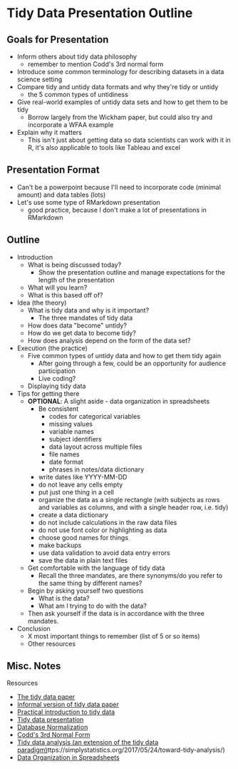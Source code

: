 # Tidy Data Presentation Outline

## Goals for Presentation

  - Inform others about tidy data philosophy
      + remember to mention Codd's 3rd normal form
  - Introduce some common terminology for describing datasets in a data science setting
  - Compare tidy and untidy data formats and why they're tidy or untidy
      + the 5 common types of untidiness
  - Give real-world examples of untidy data sets and how to get them to be tidy
      + Borrow largely from the Wickham paper, but could also try and incorporate a WFAA example
  - Explain why it matters
      + This isn't just about getting data so data scientists can work with it in R, it's also applicable to tools like Tableau and excel

## Presentation Format

  - Can't be a powerpoint because I'll need to incorporate code (minimal amount) and data tables (lots)
  - Let's use some type of RMarkdown presentation
      + good practice, because I don't make a lot of presentations in RMarkdown

## Outline

- Introduction
    + What is being discussed today?
        * Show the presentation outline and manage expectations for the length of the presentation
    + What will you learn?
    + What is this based off of?
- Idea (the theory)
    + What is tidy data and why is it important?
        * The three mandates of tidy data
    + How does data "become" untidy?
    + How do we get data to become tidy?
    + How does analysis depend on the form of the data set?
- Execution (the practice)
    + Five common types of untidy data and how to get them tidy again
        * After going through a few, could be an opportunity for audience participation
        * Live coding?
    + Displaying tidy data
- Tips for getting there
    + __OPTIONAL__: A slight aside - data organization in spreadsheets
        * Be consistent
            - codes for categorical variables
            - missing values
            - variable names
            - subject identifiers
            - data layout across multiple files
            - file names
            - date format
            - phrases in notes/data dictionary
        * write dates like YYYY-MM-DD
        * do not leave any cells empty
        * put just one thing in a cell
        * organize the data as a single rectangle (with subjects as rows and variables as columns, and with a single header row, i.e. tidy)
        * create a data dictionary
        * do not include calculations in the raw data files
        * do not use font color or highlighting as data
        * choose good names for things
        * make backups
        * use data validation to avoid data entry errors
        * save the data in plain text files
    + Get comfortable with the language of tidy data
        * Recall the three mandates, are there synonyms/do you refer to the same thing by different names?
    + Begin by asking yourself two questions
        * What is the data?
        * What am I trying to do with the data?
    + Then ask yourself if the data is in accordance with the three mandates.
- Conclusion
    + X most important things to remember (list of 5 or so items)
    + Other resources

## Misc. Notes

Resources

  - [The tidy data paper](http://vita.had.co.nz/papers/tidy-data.html)
  - [Informal version of tidy data paper](https://cran.r-project.org/web/packages/tidyr/vignettes/tidy-data.html)
  - [Practical introduction to tidy data](http://r4ds.had.co.nz/tidy-data.html)
  - [Tidy data presentation](http://stat405.had.co.nz/lectures/18-tidy-data.pdf)
  - [Database Normalization](https://www.essentialsql.com/get-ready-to-learn-sql-database-normalization-explained-in-simple-english/)
  - [Codd's 3rd Normal Form](https://en.wikipedia.org/wiki/Third_normal_form)
  - [Tidy data analysis (an extension of the tidy data paradigm)]()ttps://simplystatistics.org/2017/05/24/toward-tidy-analysis/)
  - [Data Organization in Spreadsheets](https://www.tandfonline.com/doi/full/10.1080/00031305.2017.1375989)
